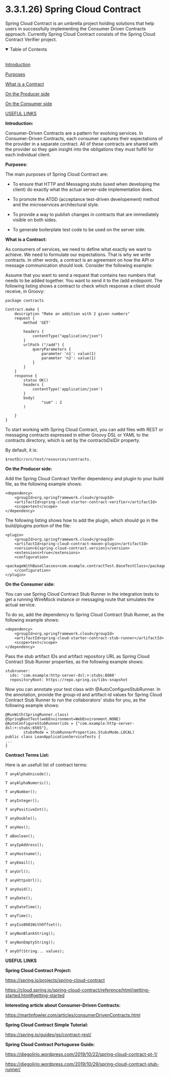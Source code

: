 # 3.3.1.26) Spring Cloud Contract

Spring Cloud Contract is an umbrella project holding solutions that help users in successfully implementing the Consumer Driven Contracts approach. Currently Spring Cloud Contract consists of the Spring Cloud Contract Verifier project.

<details open>
<summary>Table of Contents</summary>
<br>

[Introduction](#h1)

[Purposes](#h2)

[What is a Contract](h3)

[On the Producer side](h4)

[On the Consumer side](h5)

[USEFUL LINKS](#hx)

</details>

<a name="h1"/>

**Introduction:**

Consumer-Driven Contracts are a pattern for evolving services. In Consumer-Driven Contracts, each consumer captures their expectations of the provider in a separate contract. All of these contracts are shared with the provider so they gain insight into the obligations they must fulfill for each individual client.

<a name="h2"/>

**Purposes:**

The main purposes of Spring Cloud Contract are:

* To ensure that HTTP and Messaging stubs (used when developing the client) do exactly what the actual server-side implementation does.

* To promote the ATDD (acceptance test-driven developement) method and the microservices architectural style.

* To provide a way to publish changes in contracts that are immediately visible on both sides.

* To generate boilerplate test code to be used on the server side.

<a name="h3"/>

**What is a Contract:**

As consumers of services, we need to define what exactly we want to achieve. We need to formulate our expectations. That is why we write contracts. In other words, a contract is an agreement on how the API or message communication should look. Consider the following example:

Assume that you want to send a request that contains two numbers that needs to be added together. You want to send it to the /add endopoint. The following listing shows a contract to check which response a client should receive, in Groovy:

```
package contracts

Contract.make {
    description "Make an addition with 2 given numbers"
    request {
        method 'GET'

        headers {
            contentType("application/json")
        }
        urlPath ("/add") {
            queryParameters {
                parameter 'n1': value(1)
                parameter 'n2': value(1)
            }
        }
    }
    response {
        status OK()
        headers {
            contentType('application/json')
        }
        body(
                "sum" : 2
        )

    }
}
```

To start working with Spring Cloud Contract, you can add files with REST or messaging contracts expressed in either Groovy DSL or YAML to the contracts directory, which is set by the contractsDslDir property. 

By default, it is:
```
$rootDir/src/test/resources/contracts.
```

<a name="h4"/>

**On the Producer side:**

Add the Spring Cloud Contract Verifier dependency and plugin to your build file, as the following example shows:
```
<dependency>
    <groupId>org.springframework.cloud</groupId>
    <artifactId>spring-cloud-starter-contract-verifier</artifactId>
    <scope>test</scope>
</dependency>
```

The following listing shows how to add the plugin, which should go in the build/plugins portion of the file:
```
<plugin>
    <groupId>org.springframework.cloud</groupId>
    <artifactId>spring-cloud-contract-maven-plugin</artifactId>
    <version>${spring-cloud-contract.version}</version>
    <extensions>true</extensions>
    <configuration>
        <packageWithBaseClasses>com.example.contractTest.BaseTestClass</packageWithBaseClasses> 
    </configuration>
</plugin>
```

<a name="h5"/>

**On the Consumer side:**

You can use Spring Cloud Contract Stub Runner in the integration tests to get a running WireMock instance or messaging route that simulates the actual service.

To do so, add the dependency to Spring Cloud Contract Stub Runner, as the following example shows:
```
<dependency>
    <groupId>org.springframework.cloud</groupId>
    <artifactId>spring-cloud-starter-contract-stub-runner</artifactId>
    <scope>test</scope>
</dependency>
```

Pass the stub artifact IDs and artifact repository URL as Spring Cloud Contract Stub Runner properties, as the following example shows:
```
stubrunner:
  ids: 'com.example:http-server-dsl:+:stubs:8080'
  repositoryRoot: https://repo.spring.io/libs-snapshot
```

Now you can annotate your test class with @AutoConfigureStubRunner. In the annotation, provide the group-id and artifact-id values for Spring Cloud Contract Stub Runner to run the collaborators' stubs for you, as the following example shows:
```
@RunWith(SpringRunner.class)
@SpringBootTest(webEnvironment=WebEnvironment.NONE)
@AutoConfigureStubRunner(ids = {"com.example:http-server-dsl:+:stubs:6565"},
        stubsMode = StubRunnerProperties.StubsMode.LOCAL)
public class LoanApplicationServiceTests {
...
}
```

**Contract Terms List:**

Here is an usefull list of contract terms:
```
T anyAlphaUnicode();

T anyAlphaNumeric();

T anyNumber();

T anyInteger();

T anyPositiveInt();

T anyDouble();

T anyHex();

T aBoolean();

T anyIpAddress();

T anyHostname();

T anyEmail();

T anyUrl();

T anyHttpsUrl();

T anyUuid();

T anyDate();

T anyDateTime();

T anyTime();

T anyIso8601WithOffset();

T anyNonBlankString();

T anyNonEmptyString();

T anyOf(String... values);
```

<a name="hx"/>

**USEFUL LINKS**

**Spring Cloud Contract Project:**

https://spring.io/projects/spring-cloud-contract

https://cloud.spring.io/spring-cloud-contract/reference/html/getting-started.html#getting-started

**Interesting article about Consumer-Driven Contracts:**

https://martinfowler.com/articles/consumerDrivenContracts.html

**Spring Cloud Contract Simple Tutorial:**

https://spring.io/guides/gs/contract-rest/

**Spring Cloud Contract Portuguese Guide:**

https://diegolirio.wordpress.com/2019/10/22/spring-cloud-contract-pt-1/

https://diegolirio.wordpress.com/2019/10/29/spring-cloud-contract-stub-runner/
